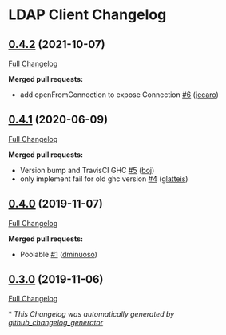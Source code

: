 # LDAP Client Changelog

## [0.4.2](https://github.com/alasconnect/ldap-client/tree/0.4.2) (2021-10-07)

[Full Changelog](https://github.com/alasconnect/ldap-client/compare/0.4.1...0.4.2)

**Merged pull requests:**

- add openFromConnection to expose Connection [\#6](https://github.com/alasconnect/ldap-client/pull/6) ([jecaro](https://github.com/jecaro))

## [0.4.1](https://github.com/alasconnect/ldap-client/tree/0.4.1) (2020-06-09)

[Full Changelog](https://github.com/alasconnect/ldap-client/compare/0.4.0...0.4.1)

**Merged pull requests:**

- Version bump and TravisCI GHC [\#5](https://github.com/alasconnect/ldap-client/pull/5) ([boj](https://github.com/boj))
- only implement fail for old ghc version [\#4](https://github.com/alasconnect/ldap-client/pull/4) ([glatteis](https://github.com/glatteis))

## [0.4.0](https://github.com/alasconnect/ldap-client/tree/0.4.0) (2019-11-07)

[Full Changelog](https://github.com/alasconnect/ldap-client/compare/0.3.0...0.4.0)

**Merged pull requests:**

- Poolable  [\#1](https://github.com/alasconnect/ldap-client/pull/1) ([dminuoso](https://github.com/dminuoso))

## [0.3.0](https://github.com/alasconnect/ldap-client/tree/0.3.0) (2019-11-06)

[Full Changelog](https://github.com/alasconnect/ldap-client/compare/0.2.0...0.3.0)



\* *This Changelog was automatically generated by [github_changelog_generator](https://github.com/github-changelog-generator/github-changelog-generator)*
